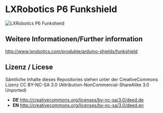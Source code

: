 LXRobotics P6 Funkshield
==============

![LXRobotics P6 Funkshield](https://www.lxrobotics.com/wp-content/uploads/mz_af_p6_side_small.jpg)


## Weitere Informationen/Further information
http://www.lxrobotics.com/produkte/arduino-shields/funkshield

## Lizenz / Licese
Sämtliche Inhalte dieses Repositories stehen unter der CreativeCommons Lizenz CC BY-NC-SA 3.0 (Attribution-NonCommercial-ShareAlike 3.0 Unported)

* **DE** http://creativecommons.org/licenses/by-nc-sa/3.0/deed.de
* **EN** http://creativecommons.org/licenses/by-nc-sa/3.0/deed.en
